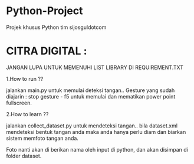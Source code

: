 # Python-Project
Projek khusus Python tim sijosguldotcom

# CITRA DIGITAL :

JANGAN LUPA UNTUK MEMENUHI LIST LIBRARY DI REQUIREMENT.TXT

1.How to run ??

jalankan main.py untuk memulai deteksi tangan.. 
Gesture yang sudah diajarin : 
stop gesture - f5 untuk memulai dan mematikan power point fullscreen.

2.How to learn ?? 

jalankan collect_dataset.py untuk mendeteksi tangan.. 
bila dataset.xml mendeteksi bentuk tangan anda
maka anda hanya perlu diam dan biarkan sistem memfoto tangan anda.

Foto nanti akan di berikan nama oleh input di python, dan akan
disimpan di folder dataset. 

